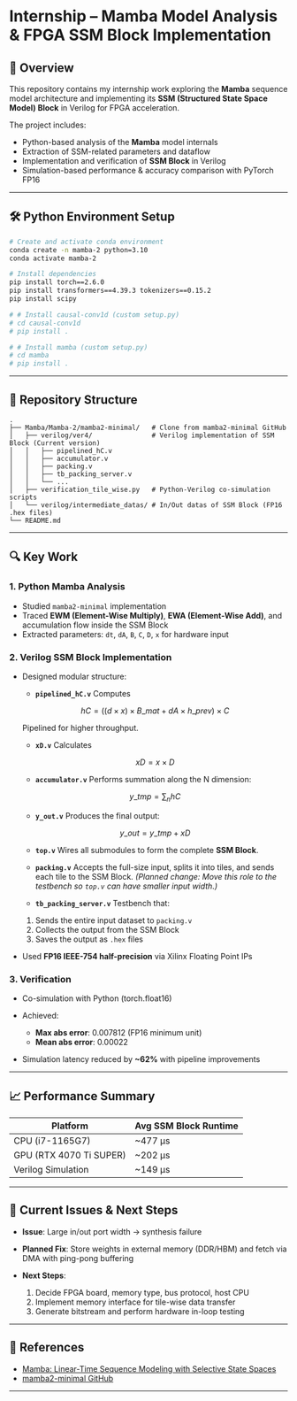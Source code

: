 # Internship – Mamba Model Analysis & FPGA SSM Block Implementation

## 📌 Overview

This repository contains my internship work exploring the **Mamba** sequence model architecture and implementing its **SSM (Structured State Space Model) Block** in Verilog for FPGA acceleration.

The project includes:

* Python-based analysis of the **Mamba** model internals
* Extraction of SSM-related parameters and dataflow
* Implementation and verification of **SSM Block** in Verilog
* Simulation-based performance & accuracy comparison with PyTorch FP16

---

## 🛠️ Python Environment Setup

```bash
# Create and activate conda environment
conda create -n mamba-2 python=3.10
conda activate mamba-2

# Install dependencies
pip install torch==2.6.0
pip install transformers==4.39.3 tokenizers==0.15.2
pip install scipy

# # Install causal-conv1d (custom setup.py)
# cd causal-conv1d
# pip install .

# # Install mamba (custom setup.py)
# cd mamba
# pip install .
```

---

## 📂 Repository Structure

```
.
├── Mamba/Mamba-2/mamba2-minimal/   # Clone from mamba2-minimal GitHub
│   ├── verilog/ver4/               # Verilog implementation of SSM Block (Current version)
│   │   ├── pipelined_hC.v
│   │   ├── accumulator.v
│   │   ├── packing.v
│   │   ├── tb_packing_server.v
│   │   └── ...
│   ├── verification_tile_wise.py   # Python-Verilog co-simulation scripts
│   └── verilog/intermediate_datas/ # In/Out datas of SSM Block (FP16 .hex files)
└── README.md
```

---

## 🔍 Key Work

### 1. Python Mamba Analysis

* Studied `mamba2-minimal` implementation
* Traced **EWM (Element-Wise Multiply)**, **EWA (Element-Wise Add)**, and accumulation flow inside the SSM Block
* Extracted parameters: `dt`, `dA`, `B`, `C`, `D`, `x` for hardware input

### 2. Verilog SSM Block Implementation

* Designed modular structure:

    * **`pipelined_hC.v`**
    Computes

    $$
    hC = ((d \times x) \times B\_mat + dA \times h\_prev) \times C
    $$

    Pipelined for higher throughput.

    * **`xD.v`**
    Calculates

    $$
    xD = x \times D
    $$

    * **`accumulator.v`**
    Performs summation along the N dimension:

    $$
    y\_tmp = \sum_{n} hC
    $$

    * **`y_out.v`**
    Produces the final output:

    $$
    y\_out = y\_tmp + xD
    $$

    * **`top.v`**
    Wires all submodules to form the complete **SSM Block**.

    * **`packing.v`**
    Accepts the full-size input, splits it into tiles, and sends each tile to the SSM Block.
    *(Planned change: Move this role to the testbench so `top.v` can have smaller input width.)*

    * **`tb_packing_server.v`**
    Testbench that:

    1. Sends the entire input dataset to `packing.v`
    2. Collects the output from the SSM Block
    3. Saves the output as `.hex` files

* Used **FP16 IEEE-754 half-precision** via Xilinx Floating Point IPs

### 3. Verification

* Co-simulation with Python (torch.float16)
* Achieved:

  * **Max abs error**: 0.007812 (FP16 minimum unit)
  * **Mean abs error**: 0.00022
* Simulation latency reduced by **\~62%** with pipeline improvements

---

## 📈 Performance Summary

| Platform                | Avg SSM Block Runtime |
| ----------------------- | --------------------- |
| CPU (i7-1165G7)         | \~477 µs              |
| GPU (RTX 4070 Ti SUPER) | \~202 µs              |
| Verilog Simulation      | \~149 µs              |

---

## 🚧 Current Issues & Next Steps

* **Issue**: Large in/out port width → synthesis failure
* **Planned Fix**: Store weights in external memory (DDR/HBM) and fetch via DMA with ping-pong buffering
* **Next Steps**:

  1. Decide FPGA board, memory type, bus protocol, host CPU
  2. Implement memory interface for tile-wise data transfer
  3. Generate bitstream and perform hardware in-loop testing

---

## 📎 References

* [Mamba: Linear-Time Sequence Modeling with Selective State Spaces](https://arxiv.org/abs/2312.00752)
* [mamba2-minimal GitHub](https://github.com/tommyip/mamba2-minimal)

---

